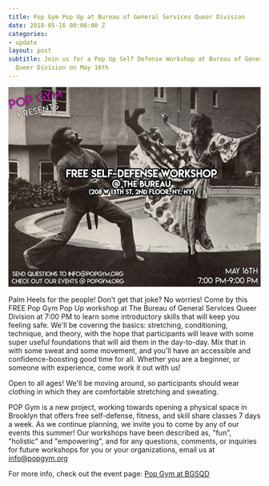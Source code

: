 ```yaml
---
title: Pop Gym Pop Up at Bureau of General Services Queer Division
date: 2018-05-16 00:00:00 Z
categories:
- update
layout: post
subtitle: Join us for a Pop Up Self Defense Workshop at Bureau of General Services
  Queer Division on May 16th
---
```


![Pop Gym at BGSQD](/assets/bgsqd2.jpg)

Palm Heels for the people! Don't get that joke? No worries! Come by this FREE Pop Gym Pop Up workshop at The Bureau of General Services Queer Division at 7:00 PM to learn some introductory skills that will keep you feeling safe. We'll be covering the basics: stretching, conditioning, technique, and theory, with the hope that participants will leave with some super useful foundations that will aid them in the day-to-day. Mix that in with some sweat and some movement, and you'll have an accessible and confidence-boosting good time for all. Whether you are a beginner, or someone with experience, come work it out with us!

Open to all ages! We'll be moving around, so participants should wear clothing in which they are comfortable stretching and sweating.

POP Gym is a new project, working towards opening a physical space in Brooklyn that offers free self-defense, fitness, and skill share classes 7 days a week. As we continue planning, we invite you to come by any of our events this summer! Our workshops have been described as, "fun", "holistic" and "empowering", and for any questions, comments, or inquiries for future workshops for you or your organizations, email us at info@popgym.org​

For more info, check out the event page: [Pop Gym at BGSQD](https://www.facebook.com/events/201060700676697/)

